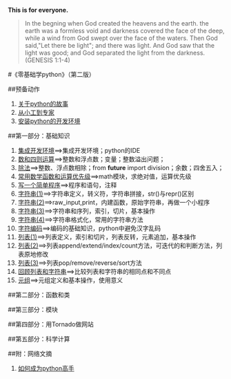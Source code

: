 **This is for everyone.**

>In the begning when God created the heavens and the earth. the earth was a formless void and darkness covered the face of the deep, while a wind from God swept over the face of the waters. Then God said,"Let there be light"; and there was light. And God saw that the light was good; and God separated the light from the darkness. (GENESIS 1:1-4)

#《零基础学python》（第二版）

##预备动作

1. [关于python的故事](./01.md)
2. [从小工到专家](./02.md)
3. [安装python的开发环境](./03.md)

##第一部分：基础知识

1. [集成开发环境](./101.md)==>集成开发环境；python的IDE
2. [数和四则运算](./102.md)==>整数和浮点数；变量；整数溢出问题；
3. [除法](./103.md)==>整数、浮点数相除；from __future__ import division；余数；四舍五入；
4. [常用数学函数和运算优先级](./104.md)==>math模块，求绝对值，运算优先级
5. [写一个简单程序](./105.md)==>程序和语句，注释
6. [字符串(1)](./106.md)==>字符串定义，转义符，字符串拼接，str()与repr()区别
7. [字符串(2)](./107.md)==>raw_input,print，内建函数，原始字符串，再做一个小程序
8. [字符串(3)](./108.md)==>字符串和序列，索引，切片，基本操作
9. [字符串(4)](./109.md)==>字符串格式化，常用的字符串方法
10. [字符编码](./110.md)==>编码的基础知识，python中避免汉字乱码
11. [列表(1)](./111.md)==>列表定义，索引和切片，列表反转，元素追加，基本操作
12. [列表(2)](./112.md)==>列表append/extend/index/count方法，可迭代的和判断方法，列表原地修改
13. [列表(3)](./113.md)==>列表pop/remove/reverse/sort方法
14. [回顾列表和字符串](./114.md)==>比较列表和字符串的相同点和不同点
15. [元组](./115.md)==>元组定义和基本操作，使用意义

##第二部分：函数和类

##第三部分：模块

##第四部分：用Tornado做网站

##第五部分：科学计算

##附：网络文摘

1. [如何成为python高手](./n001.md)
